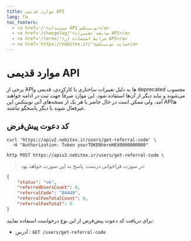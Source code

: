 ```yaml
---
title: موارد قدیمی API
lang: fa
toc_footers:
  - <a href='/'>مستندات API نوبیتکس</a>
  - <a href='/changelog/'>سابقه تغییرات API</a>
  - <a href='/terms/'>شرایط استفاده از API</a>
  - <a href='https://nobitex.ir/'>سایت نوبیتکس</a>
---
```


# موارد قدیمی API
برخی از APIها به دلیل تغییرات ساختاری یا کارکردی، قدیمی و deprecated محسوب می‌شوند و نباید دیگر از آن‌ها استفاده شود. این موارد صرفاً جهت ثبت در ادامه خواهند آمد، ولی ممکن است در حال حاضر یا هر یک از نسخه‌های آتی نوبیتکس این APIها غیرفعال شوند یا دیگر پاسخگو نباشند.

##  کد دعوت پیش‌فرض

```shell
curl 'https://apiv2.nobitex.ir/users/get-referral-code' \
  -H "Authorization: Token yourTOKENhereHEX0000000000"
```

```plaintext
http POST https://apiv2.nobitex.ir/users/get-referral-code \
```

> در صورت فراخوانی درست، پاسخ به این صورت خواهد بود:

```json
{
    "status": "ok",
    "referredUsersCount": 0,
    "referralCode": "84440",
    "referralFeeTotalCount": 0,
    "referralFeeTotal": 0
}
```

برای دریافت کد دعوت پیش‌فرض از این نوع درخواست استفاده نمایید:

- آدرس : `GET /users/get-referral-code`
